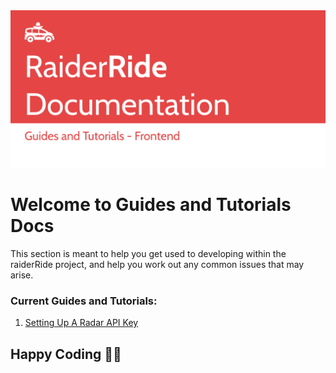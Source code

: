 <img src="../assets/guides.png">

# Welcome to Guides and Tutorials Docs

This section is meant to help you get used to developing within the
raiderRide project, and help you work out any common issues that may arise.

### Current Guides and Tutorials:

1. [Setting Up A Radar API Key](SetupRadar.md)

## Happy Coding 🎉🙌
